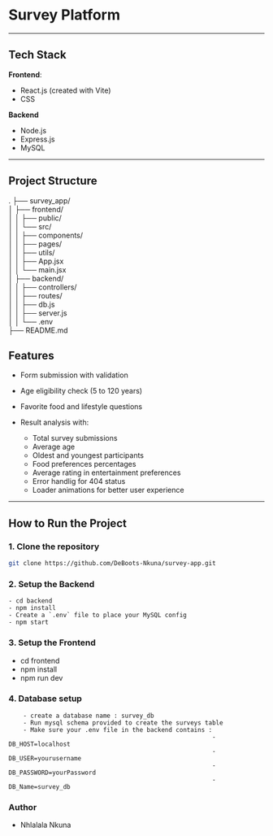 # Survey Platform

---

## Tech Stack

**Frontend**:

- React.js (created with Vite)
- CSS

**Backend**

- Node.js
- Express.js
- MySQL

---

## Project Structure

.
├── survey_app/                         
│   ├── frontend/                        
│   │   ├── public/                      
│   │   └── src/                          
│   │       ├── components/            
│   │       ├── pages/                   
│   │       ├── utils/                   
│   │       ├── App.jsx                 
│   │       └── main.jsx                
│   ├── backend/                         
│   │   ├── controllers/                 
│   │   ├── routes/                      
│   │   ├── db.js                        
│   │   ├── server.js                   
│   │   └── .env                        
├── README.md                             


## Features

- Form submission with validation
- Age eligibility check (5 to 120 years)
- Favorite food and lifestyle questions

- Result analysis with:
  - Total survey submissions
  - Average age
  - Oldest and youngest participants
  - Food preferences percentages
  - Average rating in entertainment preferences
  - Error handlig for 404 status
  - Loader animations for better user experience

---

## How to Run the Project

### 1. Clone the repository

```bash
git clone https://github.com/DeBoots-Nkuna/survey-app.git
```

### 2. Setup the Backend

    - cd backend
    - npm install
    - Create a `.env` file to place your MySQL config
    - npm start

### 3. Setup the Frontend

- cd frontend
- npm install
- npm run dev

### 4. Database setup

        - create a database name : survey_db
        - Run mysql schema provided to create the surveys table
        - Make sure your .env file in the backend contains :
                                                            - DB_HOST=localhost
                                                            - DB_USER=yourusername
                                                            - DB_PASSWORD=yourPassword
                                                            - DB_Name=survey_db

### Author

- Nhlalala Nkuna
